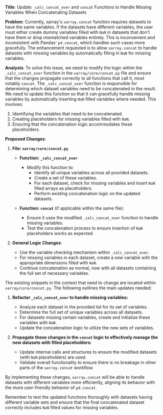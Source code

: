 **Title**: Update `_calc_concat_over` and `concat` Functions to Handle Missing Variables When Concatenating Datasets

**Problem**: 
Currently, xarray's `xarray.concat` function requires datasets to have the same variables. If the datasets have different variables, the user must either create dummy variables filled with `NaN` in datasets that don't have them or drop mismatched variables entirely. This is inconvenient and inconsistent with Pandas' `pd.concat`, which handles such cases more gracefully. The enhancement requested is to allow `xarray.concat` to handle datasets with missing variables by automatically filling in `NaN` for missing variables.

**Analysis**:
To solve this issue, we need to modify the logic within the `_calc_concat_over` function in the `xarray/core/concat.py` file and ensure that the changes propagate correctly to all functions that call it, most notably `concat`. The `_calc_concat_over` function is responsible for determining which dataset variables need to be concatenated in the result. We need to update this function so that it can gracefully handle missing variables by automatically inserting `NaN` filled variables where needed. This involves:

1. Identifying the variables that need to be concatenated.
2. Creating placeholders for missing variables filled with `NaN`.
3. Ensuring that the concatenation logic accommodates these placeholders.

**Proposed Changes**:

1. **File: `xarray/core/concat.py`**
    - **Function: `_calc_concat_over`**
        - Modify this function to:
            - Identify all unique variables across all provided datasets.
            - Create a set of these variables.
            - For each dataset, check for missing variables and insert `NaN` filled arrays as placeholders.
            - Perform existing concatenation logic on the updated datasets.

    - **Function: `concat`** (if applicable within the same file):
        - Ensure it uses the modified `_calc_concat_over` function to handle missing variables.
        - Test the concatenation process to ensure insertion of `NaN` placeholders works as expected.

2. **General Logic Changes**:
    - Use the variable checking mechanism within `_calc_concat_over`.
    - For missing variables in each dataset, create a new variable with the appropriate dimensions filled with `NaN`.
    - Continue concatenation as normal, now with all datasets containing the full set of necessary variables.

The existing snippets in the context that need to change are located within `xarray/core/concat.py`. The following outlines the main updates needed:

1. **Refactor `_calc_concat_over` to handle missing variables:**
    - Analyze each dataset in the provided list for its set of variables.
    - Determine the full set of unique variables across all datasets.
    - For datasets missing certain variables, create and initialize these variables with `NaN`.
    - Update the concatenation logic to utilize the new sets of variables.

2. **Propagate these changes in the `concat` logic to effectively manage the new datasets with filled placeholders:**
    - Update internal calls and structures to ensure the modified datasets (with `NaN` placeholders) are used.
    - Validate overall functionality to ensure there is no breakage in other parts of the `xarray.concat` workflow.

By implementing these changes, `xarray.concat` will be able to handle datasets with different variables more efficiently, aligning its behavior with the more user-friendly behavior of `pd.concat`.

Remember to test the updated functions thoroughly with datasets having different variable sets and ensure that the final concatenated dataset correctly includes `NaN` filled values for missing variables.
